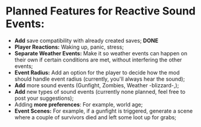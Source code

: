 # Planned Features for Reactive Sound Events:

- **Add** save compatibility with already created saves; **DONE**
- **Player Reactions:** Waking up, panic, stress;
- **Separate Weather Events:** Make it so weather events can happen on their own if certain conditions are met, without interfering the other events;
- **Event Radius:** Add an option for the player to decide how the mod should handle event radius (currently, you'll always hear the sound);
- **Add** more sound events (Gunfight, Zombies, Weather -blizzard-,);
- **Add** new types of sound events (currently none planned, feel free to post your suggestions);
- Adding **more preferences**: For example, world age;
- **Event Scenes:** For example, if a gunfight is triggered, generate a scene where a couple of survivors died and left some loot up for grabs;